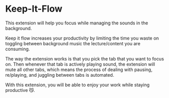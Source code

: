 # Keep-It-Flow

This extension will help you focus while managing the sounds in the background.

Keep it flow increases your productivity by limiting the time you waste on toggling between background music the lecture/content you are consuming.

The way the extension works is that you pick the tab that you want to focus on. Then whenever that tab is actively playing sound, the extension will mute all other tabs, which means the process of dealing with pausing, re/playing, and juggling between tabs is automated. 

With this extension, you will be able to enjoy your work while staying productive 😼.
